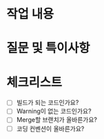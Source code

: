# 작업 내용
<!-- 해결한 이슈 넘버와 설명을 적어주세요 -->

# 질문 및 특이사항
<!-- 해결하지 못한 부분이나 팀원들에게 알려줄 사항을 적어주세요 -->

# 체크리스트
- [ ] 빌드가 되는 코드인가요?
- [ ] Warning이 없는 코드인가요?
- [ ] Merge할 브랜치가 올바른가요?
- [ ] 코딩 컨벤션이 올바른가요?
